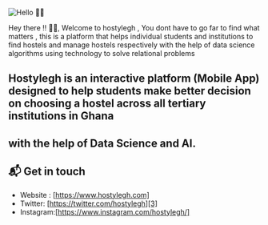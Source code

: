 ![Hello 👋🏻](https://hostylegh.com/assets/ccc.jpg?_nc_cat=111&_nc_sid=6e5ad9&_nc_eui2=AeE_CrW9KRX8cnTbzjLml9cZxQuFAC6_AHTFC4UALr8AdCKtDrQx8zqwbi1Y6V1hE9aHm5Y6Hl0A2rHZIkO-vg51&_nc_ohc=l9cOEur5u5kAX8aAi3j&_nc_ht=scontent.facc1-1.fna&oh=e8ebd78732b7c269f8099b836602c5f4&oe=5F6CDF70)

Hey there !! 👋🏻,
Welcome to hostylegh , You dont have to go far to find what matters , this is a platform that helps individual students and institutions to find hostels and manage hostels respectively with the help of data science algorithms 
using technology to solve relational problems 

## Hostylegh is an interactive platform (Mobile App) designed to help students make better decision on choosing a hostel across all tertiary institutions in Ghana
## with the help of Data Science and AI.




## 📬 Get in touch

- Website : [https://www.hostylegh.com] 
- Twitter: [https://twitter.com/hostylegh][3]
- Instagram:[https://www.instagram.com/hostylegh/]

